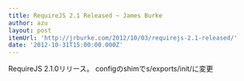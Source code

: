 ```yaml
---
title: RequireJS 2.1 Released ~ James Burke
author: azu
layout: post
itemUrl: 'http://jrburke.com/2012/10/03/requirejs-2.1-released/'
date: '2012-10-31T15:00:00.000Z'
---
```

RequireJS 2.1.0リリース。 configのshimでs/exports/init/に変更
